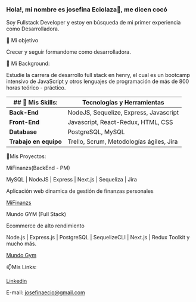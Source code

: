 ### Hola!, mi nombre es josefina Eciolaza👋, me dicen cocó
Soy Fullstack Developer y estoy en búsqueda de mi primer experiencia como Desarrolladora.


🔭 Mi objetivo

 Crecer y seguir formandome como desarrolladora.

🌱 Mi Background:
 
Estudie la carrera de desarrollo full stack en henry, el cual es un bootcamp intensivo de JavaScript y otros lenguajes de programación de más de 800 horas teórico - práctico. 



| ## 📃 Mis Skills:   | Tecnologías y Herramientas               |
| ------------------- | --------------------------------------- |
|  **Back-End**      | NodeJS, Sequelize, Express, Javascript   |
|  **Front-End**     | Javascript, React-Redux, HTML, CSS       |
|  **Database**     | PostgreSQL, MySQL                          |
| **Trabajo en equipo** | Trello, Scrum, Metodologías ágiles, Jira|


🚀Mis Proyectos:

MiFinanzs(BackEnd - PM)

MySQL | NodeJS | Express | Next.js | Sequeliza | Jira

Aplicación web dinamica de gestión de finanzas personales

[MiFinanzs](https://github.com/No-Country/c14-17-ft-node-react)

Mundo GYM (Full Stack)

Ecommerce de alto rendimiento

Node.js | Express.js | PostgreSQL | SequelizeCLI | Next.js | Redux Toolkit y mucho más.

[Mundo Gym](https://github.com/Mundo-Gym/Mundo-Gym)

📫Mis Links:

[Linkedin](https://www.linkedin.com/in/josefinaeciolaza/)
 
 E-mail: josefinaecio@gmail.com
